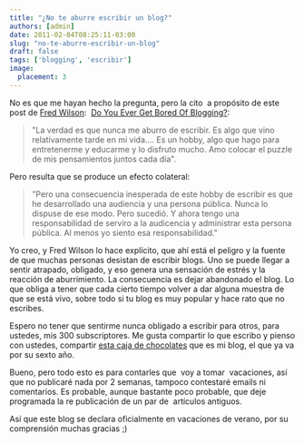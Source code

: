 ```yaml
---
title: "¿No te aburre escribir un blog?"
authors: [admin]
date: 2011-02-04T08:25:11-03:00
slug: "no-te-aburre-escribir-un-blog"
draft: false
tags: ['blogging', 'escribir']
image:
  placement: 3
---
```


No es que me hayan hecho la pregunta, pero la cito  a propósito de este
post de [Fred Wilson](http://www.avc.com/a_vc/about.html): 
[Do You Ever Get Bored Of Blogging?](http://www.avc.com/a_vc/2011/02/do-you-ever-get-bored-of-blogging.html):

> "La verdad es que nunca me aburro de escribir. Es algo que vino
> relativamente tarde en mi vida\.... Es un hobby, algo que hago para
> entretenerme y educarme y lo disfruto mucho. Amo colocar el puzzle de
> mis pensamientos juntos cada día".

Pero resulta que se produce un efecto colateral:

> "Pero una consecuencia inesperada de este hobby de escribir es que he
> desarrollado una audiencia y una persona pública. Nunca lo dispuse de
> ese modo. Pero sucedió. Y ahora tengo una responsabilidad de serviro a
> la audicencia y administrar esta persona pública. Al menos yo siento
> esa responsabilidad."

Yo creo, y Fred Wilson lo hace explícito, que ahí está el peligro y la
fuente de que muchas personas desistan de escribir blogs. Uno se puede
llegar a sentir atrapado, obligado, y eso genera una sensación de estrés
y la reacción de aburrimiento. La consecuencia es dejar abandonado el
blog. Lo que obliga a tener que cada cierto tiempo volver a dar alguna
muestra de que se está vivo, sobre todo si tu blog es muy popular y hace
rato que no escribes.

Espero no tener que sentirme nunca obligado a escribir para otros, para
ustedes, mis 300 subscriptores. Me gusta compartir lo que escribo y
pienso con ustedes, compartir [esta caja de chocolates](/blog/2009/07/cuatro-anos.html) que es mi
blog, el que ya va por su sexto año.

Bueno, pero todo esto es para contarles que  voy a tomar  vacaciones,
así que no publicaré nada por 2 semanas, tampoco contestaré emails ni
comentarios. Es probable, aunque bastante poco probable, que deje
programada la re publicación de un par de  artículos antiguos.

Así que este blog se declara oficialmente en vacaciones de verano, por
su comprensión muchas gracias ;)

